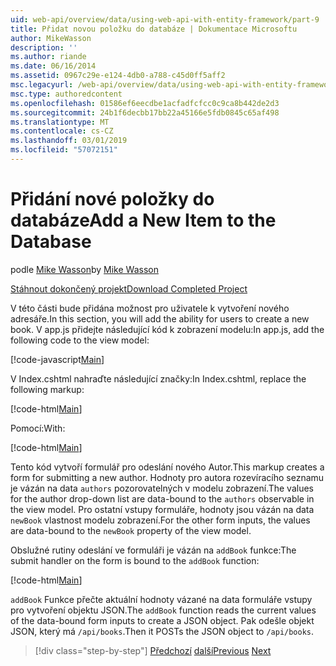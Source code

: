 ```yaml
---
uid: web-api/overview/data/using-web-api-with-entity-framework/part-9
title: Přidat novou položku do databáze | Dokumentace Microsoftu
author: MikeWasson
description: ''
ms.author: riande
ms.date: 06/16/2014
ms.assetid: 0967c29e-e124-4db0-a788-c45d0ff5aff2
msc.legacyurl: /web-api/overview/data/using-web-api-with-entity-framework/part-9
msc.type: authoredcontent
ms.openlocfilehash: 01586ef6eecdbe1acfadfcfcc0c9ca8b442de2d3
ms.sourcegitcommit: 24b1f6decbb17bb22a45166e5fdb0845c65af498
ms.translationtype: MT
ms.contentlocale: cs-CZ
ms.lasthandoff: 03/01/2019
ms.locfileid: "57072151"
---
```

<a name="add-a-new-item-to-the-database"></a><span data-ttu-id="51b54-102">Přidání nové položky do databáze</span><span class="sxs-lookup"><span data-stu-id="51b54-102">Add a New Item to the Database</span></span>
====================
<span data-ttu-id="51b54-103">podle [Mike Wasson](https://github.com/MikeWasson)</span><span class="sxs-lookup"><span data-stu-id="51b54-103">by [Mike Wasson](https://github.com/MikeWasson)</span></span>

[<span data-ttu-id="51b54-104">Stáhnout dokončený projekt</span><span class="sxs-lookup"><span data-stu-id="51b54-104">Download Completed Project</span></span>](https://github.com/MikeWasson/BookService)

<span data-ttu-id="51b54-105">V této části bude přidána možnost pro uživatele k vytvoření nového adresáře.</span><span class="sxs-lookup"><span data-stu-id="51b54-105">In this section, you will add the ability for users to create a new book.</span></span> <span data-ttu-id="51b54-106">V app.js přidejte následující kód k zobrazení modelu:</span><span class="sxs-lookup"><span data-stu-id="51b54-106">In app.js, add the following code to the view model:</span></span>

[!code-javascript[Main](part-9/samples/sample1.js)]

<span data-ttu-id="51b54-107">V Index.cshtml nahraďte následující značky:</span><span class="sxs-lookup"><span data-stu-id="51b54-107">In Index.cshtml, replace the following markup:</span></span>

[!code-html[Main](part-9/samples/sample2.html)]

<span data-ttu-id="51b54-108">Pomocí:</span><span class="sxs-lookup"><span data-stu-id="51b54-108">With:</span></span>

[!code-html[Main](part-9/samples/sample3.html)]

<span data-ttu-id="51b54-109">Tento kód vytvoří formulář pro odeslání nového Autor.</span><span class="sxs-lookup"><span data-stu-id="51b54-109">This markup creates a form for submitting a new author.</span></span> <span data-ttu-id="51b54-110">Hodnoty pro autora rozevíracího seznamu je vázán na data `authors` pozorovatelných v modelu zobrazení.</span><span class="sxs-lookup"><span data-stu-id="51b54-110">The values for the author drop-down list are data-bound to the `authors` observable in the view model.</span></span> <span data-ttu-id="51b54-111">Pro ostatní vstupy formuláře, hodnoty jsou vázán na data `newBook` vlastnost modelu zobrazení.</span><span class="sxs-lookup"><span data-stu-id="51b54-111">For the other form inputs, the values are data-bound to the `newBook` property of the view model.</span></span>

<span data-ttu-id="51b54-112">Obslužné rutiny odeslání ve formuláři je vázán na `addBook` funkce:</span><span class="sxs-lookup"><span data-stu-id="51b54-112">The submit handler on the form is bound to the `addBook` function:</span></span>

[!code-html[Main](part-9/samples/sample4.html)]

<span data-ttu-id="51b54-113">`addBook` Funkce přečte aktuální hodnoty vázané na data formuláře vstupy pro vytvoření objektu JSON.</span><span class="sxs-lookup"><span data-stu-id="51b54-113">The `addBook` function reads the current values of the data-bound form inputs to create a JSON object.</span></span> <span data-ttu-id="51b54-114">Pak odešle objekt JSON, který má `/api/books`.</span><span class="sxs-lookup"><span data-stu-id="51b54-114">Then it POSTs the JSON object to `/api/books`.</span></span>

> [!div class="step-by-step"]
> <span data-ttu-id="51b54-115">[Předchozí](part-8.md)
> [další](part-10.md)</span><span class="sxs-lookup"><span data-stu-id="51b54-115">[Previous](part-8.md)
[Next](part-10.md)</span></span>
